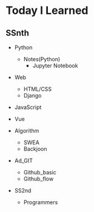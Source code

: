 # Today I Learned



## SSnth

- Python
  - Notes(Python)
    - Jupyter Notebook
- Web
  - HTML/CSS
  - Django
- JavaScript
- Vue



- Algorithm

  - SWEA
  - Backjoon

  

- Ad_GIT
  - Github_basic
  - Github_flow



- SS2nd
  - Programmers